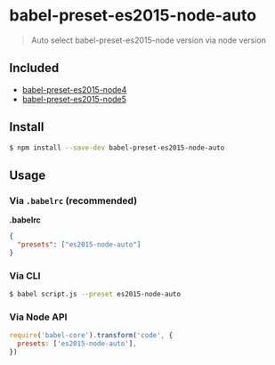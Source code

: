 # babel-preset-es2015-node-auto

> Auto select babel-preset-es2015-node version via node version

## Included

* [babel-preset-es2015-node4](https://github.com/jbach/babel-preset-es2015-node4)
* [babel-preset-es2015-node5](https://github.com/alekseykulikov/babel-preset-es2015-node5)

## Install

```sh
$ npm install --save-dev babel-preset-es2015-node-auto
```

## Usage

### Via `.babelrc` (recommended)

**.babelrc**

```json
{
  "presets": ["es2015-node-auto"]
}
```

### Via CLI

```sh
$ babel script.js --preset es2015-node-auto
```

### Via Node API

```javascript
require('babel-core').transform('code', {
  presets: ['es2015-node-auto'],
})
```

